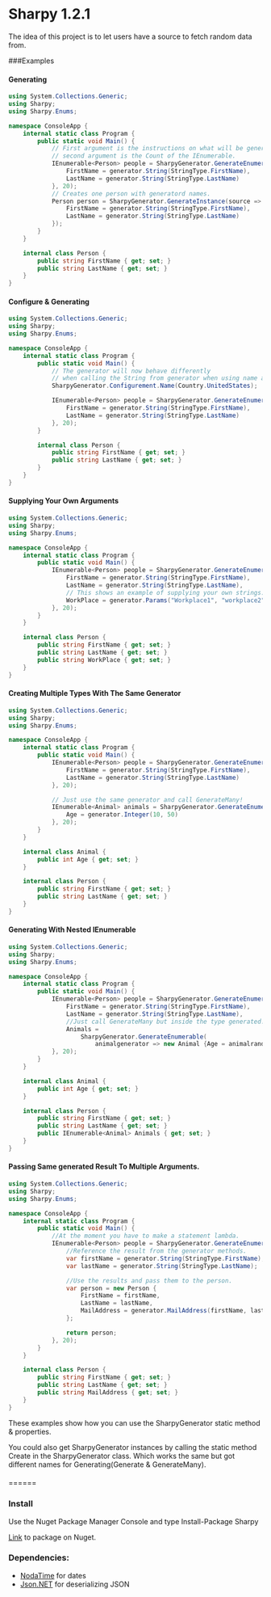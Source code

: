 # Sharpy 1.2.1

The idea of this project is to let users have a source to fetch random data from.

###Examples
#### Generating
```C#
using System.Collections.Generic;
using Sharpy;
using Sharpy.Enums;

namespace ConsoleApp {
    internal static class Program {
        public static void Main() {
            // First argument is the instructions on what will be generated, 
            // second argument is the Count of the IEnumerable.
            IEnumerable<Person> people = SharpyGenerator.GenerateEnumerable(source => new Person {
                FirstName = generator.String(StringType.FirstName),
                LastName = generator.String(StringType.LastName)
            }, 20);
            // Creates one person with generatord names.
            Person person = SharpyGenerator.GenerateInstance(source => new Person {
                FirstName = generator.String(StringType.FirstName),
                LastName = generator.String(StringType.LastName)
            });
        }
    }

    internal class Person {
        public string FirstName { get; set; }
        public string LastName { get; set; }
    }
}
```
#### Configure & Generating
```C#
using System.Collections.Generic;
using Sharpy;
using Sharpy.Enums;

namespace ConsoleApp {
    internal static class Program {
        public static void Main() {
            // The generator will now behave differently
            // when calling the String from generator when using name arguments(not usernames).
            SharpyGenerator.Configurement.Name(Country.UnitedStates);

            IEnumerable<Person> people = SharpyGenerator.GenerateEnumerable(source => new Person {
                FirstName = generator.String(StringType.FirstName),
                LastName = generator.String(StringType.LastName)
            }, 20);
        }

        internal class Person {
            public string FirstName { get; set; }
            public string LastName { get; set; }
        }
    }
}
```
#### Supplying Your Own Arguments
```C#
using System.Collections.Generic;
using Sharpy;
using Sharpy.Enums;

namespace ConsoleApp {
    internal static class Program {
        public static void Main() {
            IEnumerable<Person> people = SharpyGenerator.GenerateEnumerable(source => new Person {
                FirstName = generator.String(StringType.FirstName),
                LastName = generator.String(StringType.LastName),
                // This shows an example of supplying your own strings.
                WorkPlace = generator.Params("Workplace1", "workplace2")
            }, 20);
        }
    }

    internal class Person {
        public string FirstName { get; set; }
        public string LastName { get; set; }
        public string WorkPlace { get; set; }
    }
}
```
#### Creating Multiple Types With The Same Generator
```C#
using System.Collections.Generic;
using Sharpy;
using Sharpy.Enums;

namespace ConsoleApp {
    internal static class Program {
        public static void Main() {
            IEnumerable<Person> people = SharpyGenerator.GenerateEnumerable(source => new Person {
                FirstName = generator.String(StringType.FirstName),
                LastName = generator.String(StringType.LastName)
            }, 20);

            // Just use the same generator and call GenerateMany!
            IEnumerable<Animal> animals = SharpyGenerator.GenerateEnumerable(source => new Animal {
                Age = generator.Integer(10, 50)
            }, 20);
        }
    }

    internal class Animal {
        public int Age { get; set; }
    }

    internal class Person {
        public string FirstName { get; set; }
        public string LastName { get; set; }
    }
}
```
#### Generating With Nested IEnumerable
```C#
using System.Collections.Generic;
using Sharpy;
using Sharpy.Enums;

namespace ConsoleApp {
    internal static class Program {
        public static void Main() {
            IEnumerable<Person> people = SharpyGenerator.GenerateEnumerable(source => new Person {
                FirstName = generator.String(StringType.FirstName),
                LastName = generator.String(StringType.LastName),
                //Just call GenerateMany but inside the type generated!
                Animals =
                    SharpyGenerator.GenerateEnumerable(
                        animalgenerator => new Animal {Age = animalrandomize.Integer(10, 20)})
            }, 20);
        }
    }

    internal class Animal {
        public int Age { get; set; }
    }

    internal class Person {
        public string FirstName { get; set; }
        public string LastName { get; set; }
        public IEnumerable<Animal> Animals { get; set; }
    }
}
```
#### Passing Same generated Result To Multiple Arguments.
```C#
using System.Collections.Generic;
using Sharpy;
using Sharpy.Enums;

namespace ConsoleApp {
    internal static class Program {
        public static void Main() {
            //At the moment you have to make a statement lambda.
            IEnumerable<Person> people = SharpyGenerator.GenerateEnumerable(source => {
                //Reference the result from the generator methods.
                var firstName = generator.String(StringType.FirstName);
                var lastName = generator.String(StringType.LastName);

                //Use the results and pass them to the person.
                var person = new Person {
                    FirstName = firstName,
                    LastName = lastName,
                    MailAddress = generator.MailAddress(firstName, lastName)
                };

                return person;
            }, 20);
        }
    }

    internal class Person {
        public string FirstName { get; set; }
        public string LastName { get; set; }
        public string MailAddress { get; set; }
    }
}
```
These examples show how you can use the SharpyGenerator static method & properties.

You could also get SharpyGenerator instances by calling the static method Create in the SharpyGenerator class.
Which works the same but got different names for Generating(Generate & GenerateMany).
####

======
### Install
Use the Nuget Package Manager Console and type Install-Package Sharpy

[Link](https://www.nuget.org/packages/Sharpy/) to package on Nuget.
### Dependencies:

* [NodaTime](https://github.com/nodatime/nodatime) for dates
* [Json.NET](https://github.com/JamesNK/Newtonsoft.Json) for deserializing JSON
